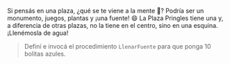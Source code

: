 <gs-attire attire-url="https://raw.githubusercontent.com/MumukiProject/mumuki-guia-gobstones-ciudad-de-san-luis-secundaria/master/assets/attires/config_1573073101969.json"></gs-attire>

Si pensás en una plaza, ¿qué se te viene a la mente :thinking:? Podría ser un monumento, juegos, plantas y ¡una fuente! :smile: La Plaza Pringles tiene una y, a diferencia de otras plazas, no la tiene en el centro, sino en una esquina. ¡Llenémosla de agua!

> Definí e invocá el procedimiento `LlenarFuente` para que ponga 10 bolitas azules. 
